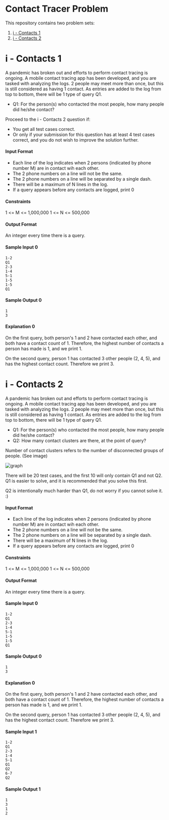 # Contact Tracer Problem

This repository contains two problem sets:
1. [i - Contacts 1](#1)
1. [i - Contacts 2](#2)

<a name='1'></a>

# i - Contacts 1

A pandemic has broken out and efforts to perform contact tracing is ongoing. A mobile contact tracing app has been developed, and you are tasked with analyzing the logs. 2 people may meet more than once, but this is still considered as having 1 contact. As entries are added to the log from top to bottom, there will be 1 type of query Q1.

- Q1: For the person(s) who contacted the most people, how many people did he/she contact?

Proceed to the i - Contacts 2 question if:

- You get all test cases correct.
- Or only if your submission for this question has at least 4 test cases correct, and you do not wish to improve the solution further.

#### Input Format

- Each line of the log indicates when 2 persons (indicated by phone number M) are in contact wih each other.
- The 2 phone numbers on a line will not be the same.
- The 2 phone numbers on a line will be separated by a single dash.
- There will be a maximum of N lines in the log.
- If a query appears before any contacts are logged, print 0

#### Constraints

1 <= M <= 1,000,000
1 <= N <= 500,000

#### Output Format

An integer every time there is a query.

#### Sample Input 0

```
1-2
Q1
2-3
1-4
5-1
1-5
1-5
Q1
```

#### Sample Output 0

```
1
3
```

#### Explanation 0

On the first query, both person's 1 and 2 have contacted each other, and both have a contact count of 1. Therefore, the highest number of contacts a person has made is 1, and we print 1.

On the second query, person 1 has contacted 3 other people (2, 4, 5), and has the highest contact count. Therefore we print 3.

<a name='2'></a>

# i - Contacts 2

A pandemic has broken out and efforts to perform contact tracing is ongoing. A mobile contact tracing app has been developed, and you are tasked with analyzing the logs. 2 people may meet more than once, but this is still considered as having 1 contact. As entries are added to the log from top to bottom, there will be 1 type of query Q1.

- Q1: For the person(s) who contacted the most people, how many people did he/she contact?
- Q2: How many contact clusters are there, at the point of query?

Number of contact clusters refers to the number of disconnected groups of people. (See image)

![graph](https://s3.amazonaws.com/hr-assets/0/1587123051-1d6ae69d25-Q2.png)

There will be 20 test cases, and the first 10 will only contain Q1 and not Q2. Q1 is easier to solve, and it is recommended that you solve this first.

Q2 is intentionally much harder than Q1, do not worry if you cannot solve it. :)

#### Input Format

- Each line of the log indicates when 2 persons (indicated by phone number M) are in contact wih each other.
- The 2 phone numbers on a line will not be the same.
- The 2 phone numbers on a line will be separated by a single dash.
- There will be a maximum of N lines in the log.
- If a query appears before any contacts are logged, print 0

#### Constraints

1 <= M <= 1,000,000
1 <= N <= 500,000

#### Output Format

An integer every time there is a query.

#### Sample Input 0

```
1-2
Q1
2-3
1-4
5-1
1-5
1-5
Q1
```

#### Sample Output 0

```
1
3
```

#### Explanation 0

On the first query, both person's 1 and 2 have contacted each other, and both have a contact count of 1. Therefore, the highest number of contacts a person has made is 1, and we print 1.

On the second query, person 1 has contacted 3 other people (2, 4, 5), and has the highest contact count. Therefore we print 3.

#### Sample Input 1

```
1-2
Q1
2-3
1-4
5-1
Q1
Q2
6-7
Q2
```

#### Sample Output 1

```
1
3
1
2
```